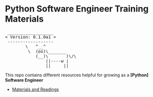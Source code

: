# Python Software Engineer Training Materials
<pre>
 __________________ 
< Version: 0.1.0a1 >
 ------------------ 
        \   ^__^
         \  (oo)\_______
            (__)\       )\/\
                ||----w |
                ||     ||
</pre>
This repo contains different resources helpful for growing as a **[Python] Software Engineer**

- [Materials and Readings](MATERIALS.md)
